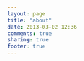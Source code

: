 ```yaml
---
layout: page
title: "about"
date: 2013-03-02 12:36
comments: true
sharing: true
footer: true
---
```

